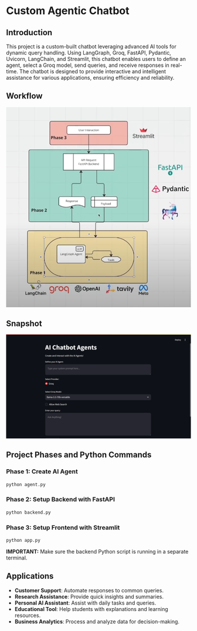 # Custom Agentic Chatbot

## Introduction
This project is a custom-built chatbot leveraging advanced AI tools for dynamic query handling. Using LangGraph, Groq, FastAPI, Pydantic, Uvicorn, LangChain, and Streamlit, this chatbot enables users to define an agent, select a Groq model, send queries, and receive responses in real-time. The chatbot is designed to provide interactive and intelligent assistance for various applications, ensuring efficiency and reliability.

## Workflow
![Workflow](https://github.com/oms0401/custom-chatbot-agent/blob/dd25269e711cad1ab8fa8a944ef18bc354659855/Screenshot%202025-01-29%20211400.png)

## Snapshot
![Chatbot Interface](https://github.com/oms0401/custom-chatbot-agent/blob/dc2dbb3b23379a77630f1615090012786b7a1759/Screenshot%202025-01-29%20211158.png)

## Project Phases and Python Commands

### Phase 1: Create AI Agent
```bash
python agent.py
```

### Phase 2: Setup Backend with FastAPI
```bash
python backend.py
```

### Phase 3: Setup Frontend with Streamlit
```bash
python app.py
```

**IMPORTANT:**
Make sure the backend Python script is running in a separate terminal.

## Applications
- **Customer Support**: Automate responses to common queries.
- **Research Assistance**: Provide quick insights and summaries.
- **Personal AI Assistant**: Assist with daily tasks and queries.
- **Educational Tool**: Help students with explanations and learning resources.
- **Business Analytics**: Process and analyze data for decision-making.
